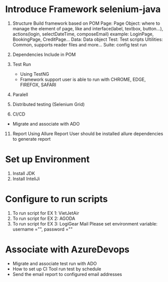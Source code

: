 # Introduce Framework selenium-java
1. Structure
   Build framework based on POM
   Page: Page Object: where to manage the element of page, like and interface(label, textbox, button...), actions(login, selectDateTime, composeEmail)
   example: LoginPage, BookingPage, CreditPage...
   Data: Data object 
   Test: Test scripts
   Ultilities: Common, supports reader files and more...
   Suite: config test run
3. Dependencies
   Include in POM
5. Test Run
   - Using TestNG
   - Framework support user is able to run with CHROME, EDGE, FIREFOX, SAFARI
   
7. Paralell
9. Distributed testing (Selenium Grid)
10. CI/CD
   - Migrate and associate with ADO 
11. Report
    Using Allure Report
    User should be installed allure dependencies to generate report

# Set up Environment
1. Install JDK
2. Install InteliJi

# Configure to run scripts
1. To run script for EX 1: VietJetAir
2. To run script for EX 2: AGODA
3. To run script for EX 3: LogiGear Mail
Please set environment variable:
username ="", 
password =""

# Associate with AzureDevops
   - Migrate and associate test run with ADO
   - How to set up CI Tool run test by schedule
   - Send the email report to configured email addresses
